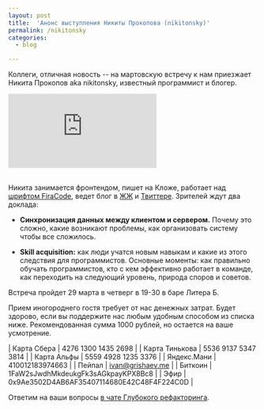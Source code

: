 ```yaml
---
layout: post
title:  'Анонс выступления Никиты Прокопова (nikitonsky)'
permalink: /nikitonsky
categories:
  - blog

---
```


[font]:https://github.com/tonsky/FiraCode
[lj]:http://tonsky.livejournal.com/
[twi]:https://twitter.com/nikitonsky/
[chat]:https://t.me/deeprefactoring

Коллеги, отличная новость -- на мартовскую встречу к нам приезжает Никита
Прокопов aka nikitonsky, известный программист и блогер.

<div class="col-sm-12 col-md-6 col-lg-6">
    <div class="embed-responsive embed-responsive-16by9">
        <iframe src="https://www.youtube.com/embed/15aazt9fHas" frameborder="0" allowfullscreen></iframe>
    </div>
</div>
<br>

Никита занимается фронтендом, пишет на Кложе, работает над [шрифтом
FiraCode][font], ведет блог в [ЖЖ][lj] и [Твиттере][twi]. Зрителей ждут два
доклада:

- **Синхронизация данных между клиентом и сервером.** Почему это сложно, какие
  возникают проблемы, как организовать систему чтобы все сложилось.

- **Skill acquisition:** как люди учатся новым навыкам и какие из этого
  следствия для программистов. Основные моменты: как правильно обучать
  программистов, кто с кем эффективно работает в команде, как переходить на
  следующий уровень, природа споров и советов.

Встреча пройдет 29 марта в четверг в 19-30 в баре Литера Б.

Прием иногороднего гостя требует от нас денежных затрат. Будет здорово, если вы
поддержите нас любым удобным способом из списка ниже. Рекомендованная сумма 1000
рублей, но остается на ваше усмотрение.

| Карта Сбера    | 4276 1300 1435 2698 |
| Карта Тинькова | 5536 9137 5347 3814 |
| Карта Альфы    | 5559 4928 1235 3376 |
| Яндекс.Мани    | 410012183974663 |
| Пейпал         | ivan@grishaev.me |
| Биткоин        | 1FaW2sJwdhMkdeukgFk3sAGkpayKPX8Bc8 |
| Эфир           | 0x9Ae3502D4AB6AF35407114680E42C48F4F224C0D |

Ответим на ваши вопросы [в чате Глубокого рефакторинга][chat].
